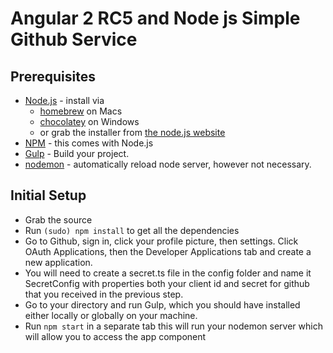 Angular 2 RC5 and Node js Simple Github Service
===============================================

## Prerequisites
- [Node.js](http://nodejs.org/) - install via
    - [homebrew](http://brew.sh/) on Macs
    - [chocolatey](http://chocolatey.org/) on Windows
    - or grab the installer from [the node.js website](http://nodejs.org/)
- [NPM](https://www.npmjs.org/) - this comes with Node.js
- [Gulp](https://www.npmjs.com/package/gulp) -  Build your project.
- [nodemon](http://nodemon.io) - automatically reload node server, however not necessary.

## Initial Setup
- Grab the source
- Run `(sudo) npm install` to get all the dependencies
- Go to Github, sign in, click your profile picture, then settings.  Click OAuth Applications, then the Developer Applications tab and create a new application.
- You will need to create a secret.ts file in the config folder and name it SecretConfig with properties both your client id and secret for github that you received in the previous step.
- Go to your directory and run Gulp, which you should have installed either locally or globally on your machine.
- Run `npm start` in a separate tab this will run your nodemon server which will allow you to access the app component
